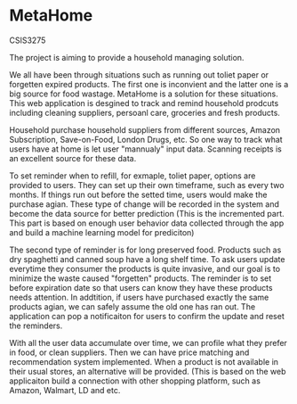 # MetaHome
CSIS3275

The project is aiming to provide a household managing solution.

We all have been through situations such as running out toliet paper or forgetten expired products. The first one is inconvient and the latter one is a big source for food wastage. MetaHome is a solution for these situations. This web application is desgined to track and remind household prodcuts including cleaning suppliers, persoanl care, groceries and fresh products. 

Household purchase household suppliers from different sources, Amazon Subscription, Save-on-Food, London Drugs, etc. So one way to track what users have at home is let user "mannualy" input data. Scanning receipts is an excellent source for these data.

To set reminder when to refill, for exmaple, toliet paper, options are provided to users. They can set up their own timeframe, such as every two months. If things run out before the setted time, users would make the purchase agian. These type of change will be recorded in the system and become the data source for better prediction (This is the incremented part. This part is based on enough user behavior data collected through the app and build a machine learning model for prediciton)

The second type of reminder is for long preserved food. Products such as dry spaghetti and canned soup have a long shelf time. To ask users update everytime they consumer the products is quite invasive, and our goal is to minimize the waste caused "forgetten" products. The reminder is to set before expiration date so that users can know they have these products needs attention. In addtition, if users have purchased exactly the same products agian, we can safely assume the old one has ran out. The application can pop a notificaiton for users to confirm the update and reset the reminders.

With all the user data accumulate over time, we can profile what they prefer in food, or clean suppliers. Then we can have price matching and recommendation system implemented. When a product is not available in their usual stores, an alternative will be provided. (This is based on the web applicaiton build a connection with other shopping platform, such as Amazon, Walmart, LD and etc.



